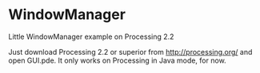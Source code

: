 WindowManager
=============

Little WindowManager example on Processing 2.2

Just download Processing 2.2 or superior from http://processing.org/ and open GUI.pde. It only works on Processing in Java mode, for now.
